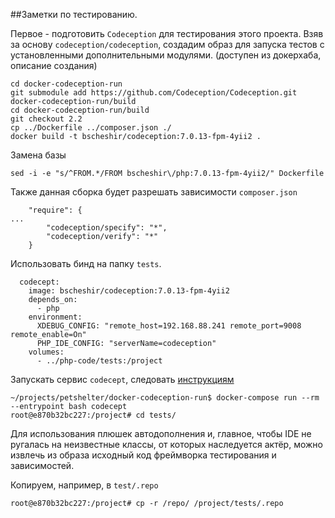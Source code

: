 
##Заметки по тестированию.

Первое - подготовить `Codeception` для тестирования этого проекта.
Взяв за основу `codeception/codeception`, создадим образ для запуска тестов с установленными дополнительными модулями.
(доступен из докерхаба, описание создания)
```
cd docker-codeception-run
git submodule add https://github.com/Codeception/Codeception.git docker-codeception-run/build
cd docker-codeception-run/build
git checkout 2.2 
cp ../Dockerfile ../composer.json ./ 
docker build -t bscheshir/codeception:7.0.13-fpm-4yii2 .
```

Замена базы
```
sed -i -e "s/^FROM.*/FROM bscheshir\/php:7.0.13-fpm-4yii2/" Dockerfile
```
Также данная сборка будет разрешать зависимости
`composer.json`
```
    "require": {
...
        "codeception/specify": "*",
        "codeception/verify": "*"
    }
```

Использовать бинд на папку `tests`.
```
  codecept:
    image: bscheshir/codeception:7.0.13-fpm-4yii2
    depends_on:
      - php
    environment:
      XDEBUG_CONFIG: "remote_host=192.168.88.241 remote_port=9008 remote_enable=On"
      PHP_IDE_CONFIG: "serverName=codeception"
    volumes:
      - ../php-code/tests:/project
```

Запускать сервис `codecept`, следовать [инструкциям](/php-code/tests/README.md)
```
~/projects/petshelter/docker-codeception-run$ docker-compose run --rm --entrypoint bash codecept
root@e870b32bc227:/project# cd tests/
```

Для использования плюшек автодополнения и, главное, чтобы IDE не ругалась на неизвестные классы, от которых
наследуется актёр, можно извлечь из образа исходный код фреймворка тестирования и зависимостей.

Копируем, например, в `test/.repo` 
```
root@e870b32bc227:/project# cp -r /repo/ /project/tests/.repo
```

